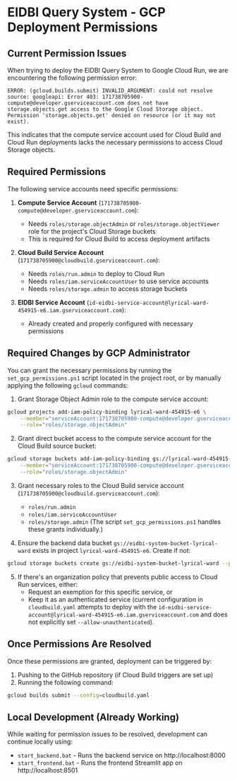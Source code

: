 # EIDBI Query System - GCP Deployment Permissions

## Current Permission Issues

When trying to deploy the EIDBI Query System to Google Cloud Run, we are encountering the following permission error:

```
ERROR: (gcloud.builds.submit) INVALID_ARGUMENT: could not resolve source: googleapi: Error 403: 171738705900-compute@developer.gserviceaccount.com does not have storage.objects.get access to the Google Cloud Storage object. Permission 'storage.objects.get' denied on resource (or it may not exist).
```

This indicates that the compute service account used for Cloud Build and Cloud Run deployments lacks the necessary permissions to access Cloud Storage objects.

## Required Permissions

The following service accounts need specific permissions:

1. **Compute Service Account** (`171738705900-compute@developer.gserviceaccount.com`):
   - Needs `roles/storage.objectAdmin` or `roles/storage.objectViewer` role for the project's Cloud Storage buckets
   - This is required for Cloud Build to access deployment artifacts

2. **Cloud Build Service Account** (`171738705900@cloudbuild.gserviceaccount.com`):
   - Needs `roles/run.admin` to deploy to Cloud Run
   - Needs `roles/iam.serviceAccountUser` to use service accounts
   - Needs `roles/storage.admin` to access storage buckets

3. **EIDBI Service Account** (`id-eidbi-service-account@lyrical-ward-454915-e6.iam.gserviceaccount.com`):
   - Already created and properly configured with necessary permissions

## Required Changes by GCP Administrator

You can grant the necessary permissions by running the `set_gcp_permissions.ps1` script located in the project root, or by manually applying the following `gcloud` commands:

1. Grant Storage Object Admin role to the compute service account:
```bash
gcloud projects add-iam-policy-binding lyrical-ward-454915-e6 \
    --member="serviceAccount:171738705900-compute@developer.gserviceaccount.com" \
    --role="roles/storage.objectAdmin"
```

2. Grant direct bucket access to the compute service account for the Cloud Build source bucket:
```bash
gcloud storage buckets add-iam-policy-binding gs://lyrical-ward-454915-e6_cloudbuild \
    --member="serviceAccount:171738705900-compute@developer.gserviceaccount.com" \
    --role="roles/storage.objectAdmin"
```

3. Grant necessary roles to the Cloud Build service account (`171738705900@cloudbuild.gserviceaccount.com`):
   - `roles/run.admin`
   - `roles/iam.serviceAccountUser`
   - `roles/storage.admin`
   (The script `set_gcp_permissions.ps1` handles these grants individually.)

4. Ensure the backend data bucket `gs://eidbi-system-bucket-lyrical-ward` exists in project `lyrical-ward-454915-e6`. Create if not:
```bash
gcloud storage buckets create gs://eidbi-system-bucket-lyrical-ward --project=lyrical-ward-454915-e6 --location=us-central1
```

5. If there's an organization policy that prevents public access to Cloud Run services, either:
   - Request an exemption for this specific service, or
   - Keep it as an authenticated service (current configuration in `cloudbuild.yaml` attempts to deploy with the `id-eidbi-service-account@lyrical-ward-454915-e6.iam.gserviceaccount.com` and does not explicitly set `--allow-unauthenticated`).

## Once Permissions Are Resolved

Once these permissions are granted, deployment can be triggered by:

1. Pushing to the GitHub repository (if Cloud Build triggers are set up)
2. Running the following command:
```bash
gcloud builds submit --config=cloudbuild.yaml
```

## Local Development (Already Working)

While waiting for permission issues to be resolved, development can continue locally using:
- `start_backend.bat` - Runs the backend service on http://localhost:8000
- `start_frontend.bat` - Runs the frontend Streamlit app on http://localhost:8501 